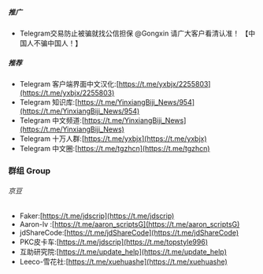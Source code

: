 <!--
 * @Description:
 * @Author: 
 * @E-mail: 
-->
##### 推广

*   Telegram交易防止被骗就找公信担保 @Gongxin 请广大客户看清认准！   【中国人不骗中国人！】

##### 推荐[](https://congcong0806.github.io/2018/04/24/Telegram/#%E6%8E%A8%E8%8D%90)

*   Telegram 客户端界面中文汉化:[https://t.me/yxbjx/2255803](https://t.me/yxbjx/2255803)
*   Telegram 知识库:[https://t.me/YinxiangBiji_News/954](https://t.me/YinxiangBiji_News/954)
*   Telegram 中文频道:[https://t.me/YinxiangBiji_News](https://t.me/YinxiangBiji_News)
*   Telegram 十万人群:[https://t.me/yxbjx](https://t.me/yxbjx)
*   Telegram 中文圈:[https://t.me/tgzhcn](https://t.me/tgzhcn)

### 群组 Group[](https://congcong0806.github.io/2018/04/24/Telegram/#%E7%BE%A4%E7%BB%84-group)

###### 京豆

*   Faker:[https://t.me/jdscrip](https://t.me/jdscrip)
*   Aaron-lv :[https://t.me/aaron_scriptsG](https://t.me/aaron_scriptsG)
*   jdShareCode:[https://t.me/jdShareCode](https://t.me/jdShareCode)
*   PKC皮卡车:[https://t.me/jdscrip](https://t.me/topstyle996)
*   互助研究院:[https://t.me/update_help](https://t.me/update_help)
*   Leeco-雪花社:[https://t.me/xuehuashe](https://t.me/xuehuashe)
